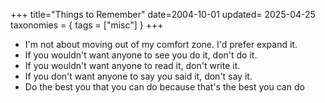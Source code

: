 +++
title="Things to Remember"
date=2004-10-01
updated= 2025-04-25
taxonomies = { tags = ["misc"] }
+++

- I'm not about moving out of my comfort zone. I'd prefer expand it.
- If you wouldn't want anyone to see you do it, don't do it.
- If you wouldn't want anyone to read it, don't write it.
- If you don't want anyone to say you said it, don't say it.
- Do the best you that you can do because that's the best you can do

